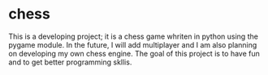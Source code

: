 # chess
This is a developing project; it is a chess game whriten in python using the pygame module. In the future, I will add multiplayer and I am also planning on developing my own chess engine. The goal of this project is to have fun and to get better programming skllis.